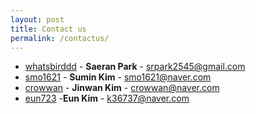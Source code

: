 ```yaml
---
layout: post
title: Contact us
permalink: /contactus/
---
```

- [whatsbirddd](https://github.com/whatsbirddd) - **Saeran Park** - <srpark2545@gmail.com>
- [smo1621](https://github.com/smo1621) - **Sumin Kim** - <smo1621@naver.com>
- [crowwan](https://github.com/crowwan) - **Jinwan Kim** - <crowwan@naver.com>
- [eun723](https://github.com/eun723) -**Eun Kim** - <k36737@naver.com>